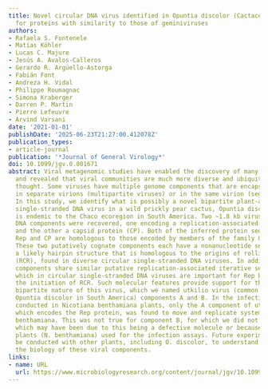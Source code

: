 ```yaml
---
title: Novel circular DNA virus identified in Opuntia discolor (Cactaceae) that codes
  for proteins with similarity to those of geminiviruses
authors:
- Rafaela S. Fontenele
- Matias Köhler
- Lucas C. Majure
- Jesús A. Avalos-Calleros
- Gerardo R. Argüello-Astorga
- Fabián Font
- Andreza H. Vidal
- Philippe Roumagnac
- Simona Kraberger
- Darren P. Martin
- Pierre Lefeuvre
- Arvind Varsani
date: '2021-01-01'
publishDate: '2025-06-23T21:27:00.412078Z'
publication_types:
- article-journal
publication: '*Journal of General Virology*'
doi: 10.1099/jgv.0.001671
abstract: Viral metagenomic studies have enabled the discovery of many unknown viruses
  and revealed that viral communities are much more diverse and ubiquitous than previously
  thought. Some viruses have multiple genome components that are encapsidated either
  in separate virions (multipartite viruses) or in the same virion (segmented viruses).
  In this study, we identify what is possibly a novel bipartite plant-associated circular
  single-stranded DNA virus in a wild prickly pear cactus, Opuntia discolor, that
  is endemic to the Chaco ecoregion in South America. Two ~1.8 kb virus-like circular
  DNA components were recovered, one encoding a replication-associated protein (Rep)
  and the other a capsid protein (CP). Both of the inferred protein sequences of the
  Rep and CP are homologous to those encoded by members of the family Geminiviridae.
  These two putatively cognate components each have a nonanucleotide sequence within
  a likely hairpin structure that is homologous to the origins of rolling-circle replication
  (RCR), found in diverse circular single-stranded DNA viruses. In addition, the two
  components share similar putative replication-associated iterative sequences (iterons),
  which in circular single-stranded DNA viruses are important for Rep binding during
  the initiation of RCR. Such molecular features provide support for the possible
  bipartite nature of this virus, which we named utkilio virus (common name of the
  Opuntia discolor in South America) components A and B. In the infectivity assays
  conducted in Nicotiana benthamiana plants, only the A component of utkilio virus,
  which encodes the Rep protein, was found to move and replicate systemically in N.
  benthamiana. This was not true for component B, for which we did not detect replication,
  which may have been due to this being a defective molecule or because of the model
  plants (N. benthamiana) used for the infection assays. Future experiments need to
  be conducted with other plants, including O. discolor, to understand more about
  the biology of these viral components.
links:
- name: URL
  url: https://www.microbiologyresearch.org/content/journal/jgv/10.1099/jgv.0.001671
---
```

